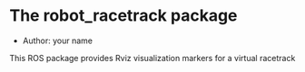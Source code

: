 # The robot_racetrack package

- Author: your name

This ROS package provides Rviz visualization markers for a virtual racetrack
